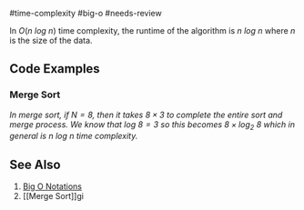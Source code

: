 #time-complexity #big-o #needs-review 

In $O(n \ log \ n)$ time complexity, the runtime of the algorithm is $n \ log \ n$ where $n$ is the size of the data.

## Code Examples

### Merge Sort

_In merge sort, if $N = 8$, then it takes $8 \times 3$ to complete the entire sort and merge process. We know that $log \ 8 = 3$ so this becomes $8 \times log_2 \ 8$ which in general is $n \ log \ n$ time complexity._

## See Also
1. [Big O Notations](https://youtu.be/V6mKVRU1evU?t=913)
2. [[Merge Sort]]gi